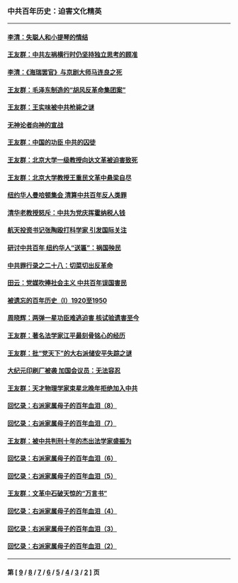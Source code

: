 ### 中共百年历史：迫害文化精英
---
#### [李清：失聪人和小提琴的情结](../../pages/nf1176111/n13459280.md?02090430) 
#### [王友群：中共左祸横行时仍坚持独立思考的顾准](../../pages/nf1176111/n13444722.md?02090430) 
#### [李清：《海瑞罢官》与京剧大师马连良之死](../../pages/nf1176111/n13412316.md?02090430) 
#### [王友群：毛泽东制造的“胡风反革命集团案”](../../pages/nf1176111/n13324909.md?02090430) 
#### [王友群：王实味被中共枪毙之谜](../../pages/nf1176111/n13307502.md?02090430) 
#### [无神论者向神的宣战](../../pages/nf1176111/n13281535.md?02090430) 
#### [王友群：中国的功臣 中共的囚徒](../../pages/nf1176111/n13291790.md?02090430) 
#### [王友群：北京大学一级教授向达文革被迫害致死](../../pages/nf1176111/n13150966.md?02090430) 
#### [王友群：北京大学教授王重民文革中悬梁自尽](../../pages/nf1176111/n13084645.md?02090430) 
#### [纽约华人曼哈顿集会 清算中共百年反人类罪](../../pages/nf1176111/n13084157.md?02090430) 
#### [清华老教授怒斥：中共为党庆挥霍纳税人钱](../../pages/nf1176111/n13071430.md?02090430) 
#### [航天投资书记张陶殴打科学家 引发国际关注](../../pages/nf1176111/n13069132.md?02090430) 
#### [研讨中共百年 纽约华人“送匾”：祸国殃民](../../pages/nf1176111/n13057367.md?02090430) 
#### [中共罪行录之二十八：切菜切出反革命](../../pages/nf1176111/n13030600.md?02090430) 
#### [田云：党媒吹捧社会主义 中共百年误国害民](../../pages/nf1176111/n13006682.md?02090430) 
#### [被遗忘的百年历史（I）1920至1950](../../pages/nf1176111/n12986411.md?02090430) 
#### [周晓辉：两弹一星功臣难逃迫害 核试验遗害至今](../../pages/nf1176111/n12974997.md?02090430) 
#### [王友群：著名法学家江平最刻骨铭心的经历](../../pages/nf1176111/n12970787.md?02090430) 
#### [王友群：批“党天下”的大右派储安平失踪之谜](../../pages/nf1176111/n12954229.md?02090430) 
#### [大纪元印刷厂被袭 加国会议员：无法容忍](../../pages/nf1176111/n12883028.md?02090430) 
#### [王友群：天才物理学家束星北晚年拒绝加入中共](../../pages/nf1176111/n12792913.md?02090430) 
#### [回忆录：右派家属母子的百年血泪（8）](../../pages/nf1176111/n12706196.md?02090430) 
#### [回忆录：右派家属母子的百年血泪（7）](../../pages/nf1176111/n12706191.md?02090430) 
#### [王友群：被中共判刑十年的杰出法学家盛振为](../../pages/nf1176111/n12706141.md?02090430) 
#### [回忆录：右派家属母子的百年血泪（6）](../../pages/nf1176111/n12698863.md?02090430) 
#### [回忆录：右派家属母子的百年血泪（5）](../../pages/nf1176111/n12692515.md?02090430) 
#### [王友群：文革中石破天惊的“万言书”](../../pages/nf1176111/n12690994.md?02090430) 
#### [回忆录：右派家属母子的百年血泪（4）](../../pages/nf1176111/n12686410.md?02090430) 
#### [回忆录：右派家属母子的百年血泪（3）](../../pages/nf1176111/n12683820.md?02090430) 
#### [回忆录：右派家属母子的百年血泪（2）](../../pages/nf1176111/n12679738.md?02090430) 

---
#### 第 [ [9](./9.md?02090430) / [8](./8.md?02090430) / [7](./7.md?02090430) / [6](./6.md?02090430) / [5](./5.md?02090430) / [4](./4.md?02090430) / [3](./3.md?02090430) / [2](./2.md?02090430) ] 页
